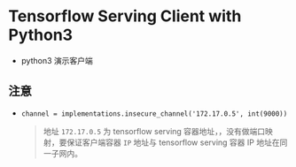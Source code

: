 # Tensorflow Serving Client with Python3 

* python3 演示客户端

## 注意
* `channel = implementations.insecure_channel('172.17.0.5', int(9000))`
  > 地址 `172.17.0.5` 为 tensorflow serving 容器地址，，没有做端口映射，要保证客户端容器 `IP` 地址与 tensorflow serving 容器 IP 地址在同一子网内。